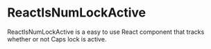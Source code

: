 # ReactIsNumLockActive
ReactIsNumLockActive is a easy to use React component that tracks whether or not Caps lock is active.
